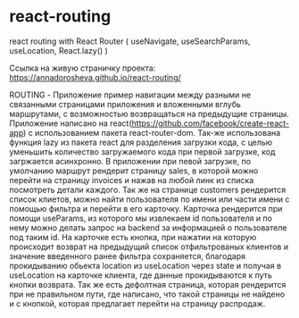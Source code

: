 # react-routing
react routing with React Router ( useNavigate, useSearchParams, useLocation, React.lazy() )

Ссылка на живую страничку проекта: https://annadorosheva.github.io/react-routing/

ROUTING - Приложение пример навигации между разными не связанными страницами приложения и вложенными вглубь маршрутами, с возможностью возвращаться на предыдущие страницы. Приложение написано на react(https://github.com/facebook/create-react-app) с использованием пакета react-router-dom. Так-же использована функция lazy из пакета react для разделения загрузки кода, с целью уменьшить количество загружаемого кода при первой загрузке, код загржается асинхронно. В приложении при певой загрузке, по умолчанию маршрут рендерит страницу sales, в которой можно перейти на страницу invoices и нажав на любой линк из списка посмотреть детали каждого. Так же на странице customers рендерится список клиетов, можно найти пользователя по имени или части имени с помощью фильтра и перейти в его карточку. Карточка рендерится при помощи useParams, из которого мы извлекаем id пользователя и по нему можно делать запрос на backend за информацией о пользователе под таким id. На карточке есть кнопка, при нажатии на которую происходит возврат на предыдущий список отфильтрованых клиентов и значение введенного ранее фильтра сохраняется, благодаря прокидыванию обьекта location из useLocation через state и получая в useLocation на карточке клиента, где данные прокидываются к путь кнопки возврата. Так же есть дефолтная страница, которая рендерится при не правильном пути, где написано, что такой страницы не найдено и с кнопкой, которая предлагает перейти на страницу распродаж.
